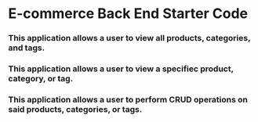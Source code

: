 # E-commerce Back End Starter Code

### This application allows a user to view all products, categories, and tags.

### This application allows a user to view a specifiec product, category, or tag.

### This application allows a user to perform CRUD operations on said products, categories, or tags. 
